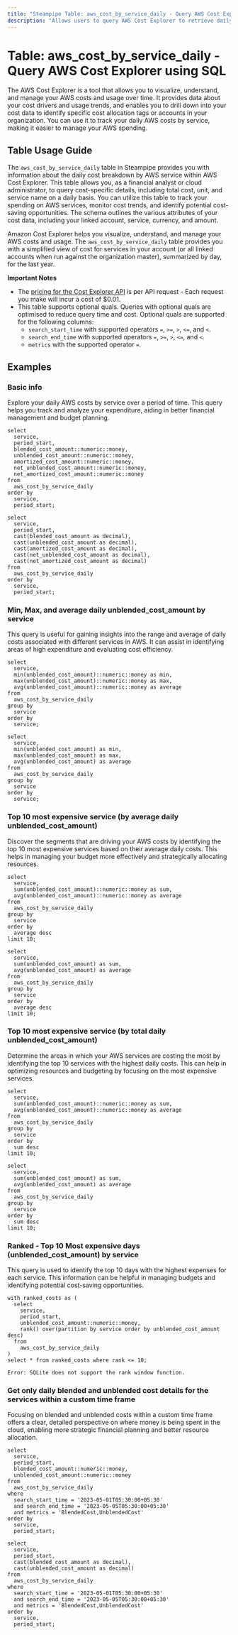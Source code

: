 ```yaml
---
title: "Steampipe Table: aws_cost_by_service_daily - Query AWS Cost Explorer using SQL"
description: "Allows users to query AWS Cost Explorer to retrieve daily cost breakdown by AWS service."
---
```


# Table: aws_cost_by_service_daily - Query AWS Cost Explorer using SQL

The AWS Cost Explorer is a tool that allows you to visualize, understand, and manage your AWS costs and usage over time. It provides data about your cost drivers and usage trends, and enables you to drill down into your cost data to identify specific cost allocation tags or accounts in your organization. You can use it to track your daily AWS costs by service, making it easier to manage your AWS spending.

## Table Usage Guide

The `aws_cost_by_service_daily` table in Steampipe provides you with information about the daily cost breakdown by AWS service within AWS Cost Explorer. This table allows you, as a financial analyst or cloud administrator, to query cost-specific details, including total cost, unit, and service name on a daily basis. You can utilize this table to track your spending on AWS services, monitor cost trends, and identify potential cost-saving opportunities. The schema outlines the various attributes of your cost data, including your linked account, service, currency, and amount.

Amazon Cost Explorer helps you visualize, understand, and manage your AWS costs and usage. The `aws_cost_by_service_daily` table provides you with a simplified view of cost for services in your account (or all linked accounts when run against the organization master), summarized by day, for the last year.

**Important Notes**
- The [pricing for the Cost Explorer API](https://aws.amazon.com/aws-cost-management/pricing/) is per API request - Each request you make will incur a cost of $0.01.
- This table supports optional quals. Queries with optional quals are optimised to reduce query time and cost. Optional quals are supported for the following columns:
  - `search_start_time` with supported operators `=`, `>=`, `>`, `<=`, and `<`.
  - `search_end_time` with supported operators `=`, `>=`, `>`, `<=`, and `<`.
  - `metrics` with the supported operator `=`.

## Examples

### Basic info
Explore your daily AWS costs by service over a period of time. This query helps you track and analyze your expenditure, aiding in better financial management and budget planning.

```sql+postgres
select
  service,
  period_start,
  blended_cost_amount::numeric::money,
  unblended_cost_amount::numeric::money,
  amortized_cost_amount::numeric::money,
  net_unblended_cost_amount::numeric::money,
  net_amortized_cost_amount::numeric::money
from
  aws_cost_by_service_daily
order by
  service,
  period_start;
```

```sql+sqlite
select
  service,
  period_start,
  cast(blended_cost_amount as decimal),
  cast(unblended_cost_amount as decimal),
  cast(amortized_cost_amount as decimal),
  cast(net_unblended_cost_amount as decimal),
  cast(net_amortized_cost_amount as decimal)
from
  aws_cost_by_service_daily
order by
  service,
  period_start;
```

### Min, Max, and average daily unblended_cost_amount by service
This query is useful for gaining insights into the range and average of daily costs associated with different services in AWS. It can assist in identifying areas of high expenditure and evaluating cost efficiency.

```sql+postgres
select
  service,
  min(unblended_cost_amount)::numeric::money as min,
  max(unblended_cost_amount)::numeric::money as max,
  avg(unblended_cost_amount)::numeric::money as average
from
  aws_cost_by_service_daily
group by
  service
order by
  service;
```

```sql+sqlite
select
  service,
  min(unblended_cost_amount) as min,
  max(unblended_cost_amount) as max,
  avg(unblended_cost_amount) as average
from
  aws_cost_by_service_daily
group by
  service
order by
  service;
```

### Top 10 most expensive service (by average daily unblended_cost_amount)
Discover the segments that are driving your AWS costs by identifying the top 10 most expensive services based on their average daily costs. This helps in managing your budget more effectively and strategically allocating resources.

```sql+postgres
select
  service,
  sum(unblended_cost_amount)::numeric::money as sum,
  avg(unblended_cost_amount)::numeric::money as average
from
  aws_cost_by_service_daily
group by
  service
order by
  average desc
limit 10;
```

```sql+sqlite
select
  service,
  sum(unblended_cost_amount) as sum,
  avg(unblended_cost_amount) as average
from
  aws_cost_by_service_daily
group by
  service
order by
  average desc
limit 10;
```

### Top 10 most expensive service (by total daily unblended_cost_amount)
Determine the areas in which your AWS services are costing the most by identifying the top 10 services with the highest daily costs. This can help in optimizing resources and budgeting by focusing on the most expensive services.

```sql+postgres
select
  service,
  sum(unblended_cost_amount)::numeric::money as sum,
  avg(unblended_cost_amount)::numeric::money as average
from
  aws_cost_by_service_daily
group by
  service
order by
  sum desc
limit 10;
```

```sql+sqlite
select
  service,
  sum(unblended_cost_amount) as sum,
  avg(unblended_cost_amount) as average
from
  aws_cost_by_service_daily
group by
  service
order by
  sum desc
limit 10;
```


### Ranked - Top 10 Most expensive days (unblended_cost_amount) by service
This query is used to identify the top 10 days with the highest expenses for each service. This information can be helpful in managing budgets and identifying potential cost-saving opportunities.

```sql+postgres
with ranked_costs as (
  select
    service,
    period_start,
    unblended_cost_amount::numeric::money,
    rank() over(partition by service order by unblended_cost_amount desc)
  from
    aws_cost_by_service_daily
)
select * from ranked_costs where rank <= 10;
```

```sql+sqlite
Error: SQLite does not support the rank window function.
```

### Get only daily blended and unblended cost details for the services within a custom time frame
Focusing on blended and unblended costs within a custom time frame offers a clear, detailed perspective on where money is being spent in the cloud, enabling more strategic financial planning and better resource allocation.

```sql+postgres
select
  service,
  period_start,
  blended_cost_amount::numeric::money,
  unblended_cost_amount::numeric::money
from
  aws_cost_by_service_daily
where
  search_start_time = '2023-05-01T05:30:00+05:30'
  and search_end_time = '2023-05-05T05:30:00+05:30'
  and metrics = 'BlendedCost,UnblendedCost'
order by
  service,
  period_start;
```

```sql+sqlite
select
  service,
  period_start,
  cast(blended_cost_amount as decimal),
  cast(unblended_cost_amount as decimal)
from
  aws_cost_by_service_daily
where
  search_start_time = '2023-05-01T05:30:00+05:30'
  and search_end_time = '2023-05-05T05:30:00+05:30'
  and metrics = 'BlendedCost,UnblendedCost'
order by
  service,
  period_start;
```